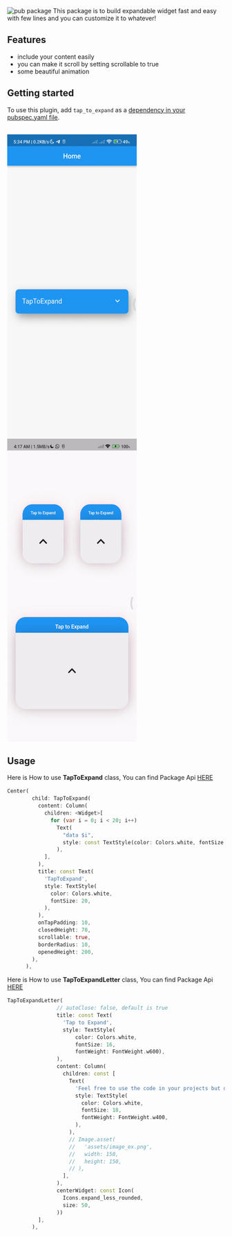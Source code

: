<img src="https://img.shields.io/pub/v/shared_preferences.svg" alt="pub package">
This package is to build expandable widget fast and easy with few lines and you can customize it to whatever!

## Features

- include your content easily
- you can make it scroll by setting scrollable to true
- some beautiful animation

## Getting started

<p>To use this plugin, add <code>tap_to_expand</code> as a <a href="https://flutter.dev/docs/development/platform-integration/platform-channels">dependency in your pubspec.yaml file</a>.</p>

<br>

<div>
<img src="/tap_to_expand.gif" width="300px" height="700px">
<img src="/tap_to_ex_letter.gif" width="300px" height="700px">
</div>


## Usage

Here is How to use <strong>TapToExpand</strong> class, You can find Package Api <a href = "https://github.com/AbdallahAwd/tap_to_expand">HERE</a>

```dart
Center(
        child: TapToExpand(
          content: Column(
            children: <Widget>[
              for (var i = 0; i < 20; i++)
                Text(
                  "data $i",
                  style: const TextStyle(color: Colors.white, fontSize: 20),
                ),
            ],
          ),
          title: const Text(
            'TapToExpand',
            style: TextStyle(
              color: Colors.white,
              fontSize: 20,
            ),
          ),
          onTapPadding: 10,
          closedHeight: 70,
          scrollable: true,
          borderRadius: 10,
          openedHeight: 200,
        ),
      ),
```


Here is How to use <strong>TapToExpandLetter</strong> class, You can find Package Api <a href = "https://github.com/AbdallahAwd/tap_to_expand">HERE</a>

```dart
TapToExpandLetter(
                // autoClose: false, default is true
                title: const Text(
                  'Tap to Expand',
                  style: TextStyle(
                      color: Colors.white,
                      fontSize: 16,
                      fontWeight: FontWeight.w600),
                ),
                content: Column(
                  children: const [
                    Text(
                      'Feel free to use the code in your projects but do not forget to give me the credits adding  (Flutter Animation Gallery) where you are gonna use it.',
                      style: TextStyle(
                        color: Colors.white,
                        fontSize: 18,
                        fontWeight: FontWeight.w400,
                      ),
                    ),
                    // Image.asset(
                    //   'assets/image_ex.png',
                    //   width: 150,
                    //   height: 150,
                    // ),
                  ],
                ),
                centerWidget: const Icon(
                  Icons.expand_less_rounded,
                  size: 50,
                ))
          ],
        ),
```

